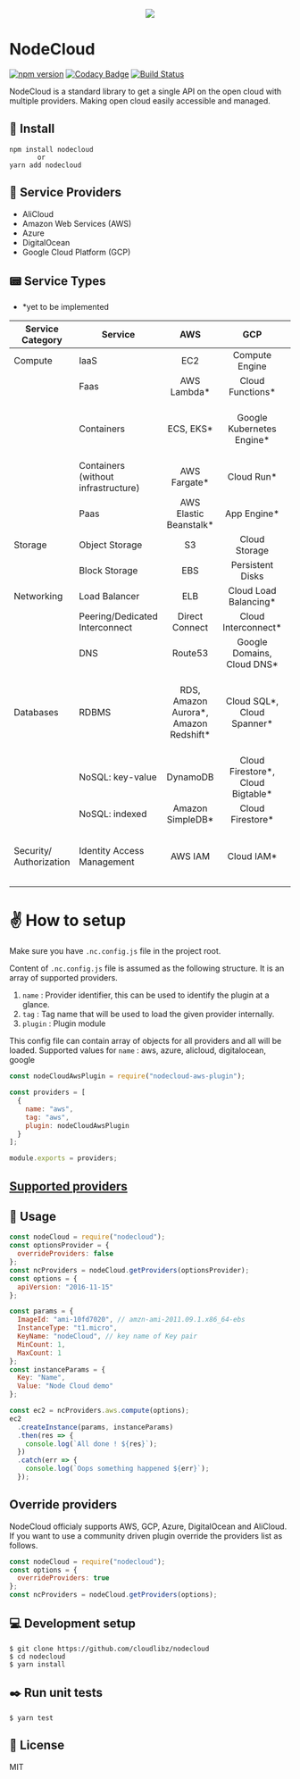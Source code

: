 <p align="center">
  <img src="assets/logo.png">
</p>

# NodeCloud

[![npm version](https://badge.fury.io/js/nodecloud.svg)](https://badge.fury.io/js/nodecloud)
[![Codacy Badge](https://api.codacy.com/project/badge/Grade/b94b1fe2ac724e8083f8237de3473c8a)](https://www.codacy.com/app/rehrumesh/nodecloud?utm_source=github.com&utm_medium=referral&utm_content=cloudlibz/nodecloud&utm_campaign=Badge_Grade)
[![Build Status](https://travis-ci.org/cloudlibz/nodecloud.svg?branch=master)](https://travis-ci.org/cloudlibz/nodecloud)

NodeCloud is a standard library to get a single API on the open cloud with multiple providers.
Making open cloud easily accessible and managed.

## 🚀 Install

```
npm install nodecloud
       or
yarn add nodecloud
```

## 📘 Service Providers

- AliCloud
- Amazon Web Services (AWS)
- Azure
- DigitalOcean
- Google Cloud Platform (GCP)

## 📟 Service Types

- \*yet to be implemented

| Service Category        | Service                             |                   AWS                  |                 GCP                |                                  Azure                                  |                DigitalOcean               |                        AliCloud                        |
|-------------------------|-------------------------------------|:--------------------------------------:|:----------------------------------:|:-----------------------------------------------------------------------:|:-----------------------------------------:|:------------------------------------------------------:|
| Compute                 | IaaS                                |                   EC2                  |           Compute Engine           |                             Virtual Machine                             |                  Droplets                 |                           ECS                          |
|                         | Faas                                |               AWS Lambda*              |          Cloud Functions*          |                             Azure Functions*                            |                     -                     |                    Function Compute*                   |
|                         | Containers                          |                ECS, EKS*               |      Google Kubernetes Engine*     |                       AKS*, Azure Service Fabric*                       |               DO Kubernetes*              | Container Service*,  Container Service for Kubernetes* |
|                         | Containers (without infrastructure) |              AWS Fargate*              |             Cloud Run*             |                                    -                                    |                     -                     |                          ECI*                          |
|                         | Paas                                |         AWS Elastic Beanstalk*         |            App Engine*             |                               App Service*                              |                     -                     |               Simple Application Server*               |
| Storage                 | Object Storage                      |                   S3                   |            Cloud Storage           |                            Azure Blob Storage                           |                  Spaces*                  |                      Bucket (OSS)                      |
|                         | Block Storage                       |                   EBS                  |          Persistent Disks          |                               Disk Storage                              |                  Volumes                  |                          NAS*                          |
| Networking              | Load Balancer                       |                   ELB                  |        Cloud Load Balancing*       |                           Azure Load Balancer*                          |              DO Load Balancer             |                           SLB                          |
|                         | Peering/Dedicated Interconnect      |             Direct Connect             |         Cloud Interconnect*        |                              ExpressRoute*                              |                     -                     |                    Express Connect*                    |
|                         | DNS                                 |                 Route53                |     Google Domains, Cloud DNS*     |                                Azure DNS*                               |                  DO DNS*                  |                   Alibaba Cloud DNS*                   |
| Databases               | RDBMS                               | RDS, Amazon Aurora*,  Amazon Redshift* |     Cloud SQL*,  Cloud Spanner*    | SQL Database, Azure Database for MySQL*, Azure Database for PostgreSQL* | Managed Databases(PostgreSQL* and MySQL*) |  ApsaraDB (MySQL, MariaDB TX,  SQL Server, PostgreSQL) |
|                         | NoSQL: key-value                    |                DynamoDB                | Cloud Firestore*,  Cloud Bigtable* |                              Table Storage                              |         Managed Databases(Redis)*         |                   ApsaraDB for Redis*                  |
|                         | NoSQL: indexed                      |            Amazon SimpleDB*            |          Cloud Firestore*          |                                Cosmos DB*                               |                     -                     |                  ApsaraDB for MongoDB*                 |
| Security/ Authorization | Identity Access Management          |                 AWS IAM                |             Cloud IAM*             |        Azure Active Directory*, Azure Role Based Access Control*        |                     -                     |               Resource Access Management*              |

# ✌️ How to setup

Make sure you have `.nc.config.js` file in the project root.

Content of `.nc.config.js` file is assumed as the following structure.
It is an array of supported providers.

1.  `name` : Provider identifier, this can be used to identify the plugin at a glance.
2.  `tag` : Tag name that will be used to load the given provider internally.
3.  `plugin` : Plugin module

This config file can contain array of objects for all providers and all will be loaded.
Supported values for `name` : aws, azure, alicloud, digitalocean, google

```js
const nodeCloudAwsPlugin = require("nodecloud-aws-plugin");

const providers = [
  {
    name: "aws",
    tag: "aws",
    plugin: nodeCloudAwsPlugin
  }
];

module.exports = providers;
```

## [Supported providers](https://github.com/cloudlibz/nodecloud/blob/master/lib/core/providers-list.js)

## 📣 Usage

```js
const nodeCloud = require("nodecloud");
const optionsProvider = {
  overrideProviders: false
};
const ncProviders = nodeCloud.getProviders(optionsProvider);
const options = {
  apiVersion: "2016-11-15"
};

const params = {
  ImageId: "ami-10fd7020", // amzn-ami-2011.09.1.x86_64-ebs
  InstanceType: "t1.micro",
  KeyName: "nodeCloud", // key name of Key pair
  MinCount: 1,
  MaxCount: 1
};
const instanceParams = {
  Key: "Name",
  Value: "Node Cloud demo"
};

const ec2 = ncProviders.aws.compute(options);
ec2
  .createInstance(params, instanceParams)
  .then(res => {
    console.log(`All done ! ${res}`);
  })
  .catch(err => {
    console.log(`Oops something happened ${err}`);
  });
```

## Override providers

NodeCloud officialy supports AWS, GCP, Azure, DigitalOcean and AliCloud. If you want to use a community driven plugin override the providers list as follows.

```js
const nodeCloud = require("nodecloud");
const options = {
  overrideProviders: true
};
const ncProviders = nodeCloud.getProviders(options);
```

## 💻 Development setup

```
$ git clone https://github.com/cloudlibz/nodecloud
$ cd nodecloud
$ yarn install
```

## ✒️ Run unit tests

```
$ yarn test
```

## 📜 License

MIT
